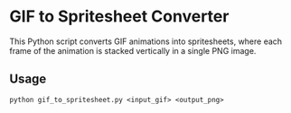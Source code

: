 # GIF to Spritesheet Converter

This Python script converts GIF animations into spritesheets, where each frame of the animation is stacked vertically in a single PNG image.

## Usage
```
python gif_to_spritesheet.py <input_gif> <output_png>
```
